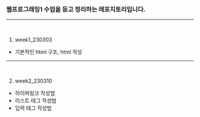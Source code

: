 ### 웹프로그래밍1 수업을 듣고 정리하는 레포지토리입니다.
---
<br>

1. week1_230303

- 기본적인 html 구조, html 작성

---
<br>

2. week2_230310

- 하이퍼링크 작성법
- 리스트 태그 작성법
- 입력 태그 작성법